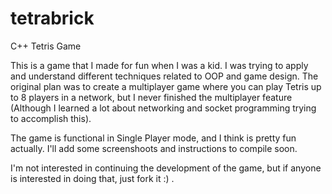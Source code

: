 # tetrabrick
C++ Tetris Game

This is a game that I made for fun when I was a kid. I was trying to apply and understand different techniques related to OOP and game design.
The original plan was to create a multiplayer game where you can play Tetris up to 8 players in a network, but I never finished the multiplayer feature (Although I learned a lot about networking and socket programming trying to accomplish this).

The game is functional in Single Player mode, and I think is pretty fun actually. I'll add some screenshoots and instructions to compile soon.

I'm not interested in continuing the development of the game, but if anyone is interested in doing that, just fork it :) .
